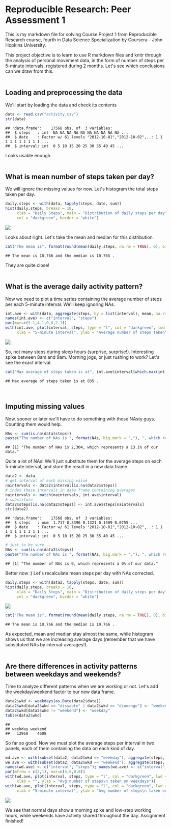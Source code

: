 # Reproducible Research: Peer Assessment 1
This is my markdown file for solving Course Project 1 from Reproducible Research course, fourth in Data Science Specialization by Coursera - John Hopkins University.

This project objective is to learn to use R markdown files and knitr through the analysis of personal movement data, in the form of number of steps per 5-minute intervals, registered during 2 months. Let's see which conclusions can we draw from this.
<br><br>

## Loading and preprocessing the data

We'll start by loading the data and check its contents


```r
data <- read.csv("activity.csv")
str(data)
```

```
## 'data.frame':	17568 obs. of  3 variables:
##  $ steps   : int  NA NA NA NA NA NA NA NA NA NA ...
##  $ date    : Factor w/ 61 levels "2012-10-01","2012-10-02",..: 1 1 1 1 1 1 1 1 1 1 ...
##  $ interval: int  0 5 10 15 20 25 30 35 40 45 ...
```

Looks usable enough.
<br><br>

## What is mean number of steps taken per day?

We will ignore the missing values for now. Let's histogram the total steps taken per day.


```r
daily.steps <- with(data, tapply(steps, date, sum))
hist(daily.steps, breaks = 10,
     xlab = "Daily Steps", main = "Distribution of daily steps per day",
     col = "darkgreen", border = "white")
```

![](PA1_template_files/figure-html/unnamed-chunk-2-1.png)<!-- -->

Looks about right. Let's take the mean and median for this distribution.


```r
cat("The mean is", format(round(mean(daily.steps, na.rm = TRUE), 0), big.mark = ","), "and the median is", format(round(median(daily.steps, na.rm = TRUE), 0), big.mark = ","), ".")
```

```
## The mean is 10,766 and the median is 10,765 .
```

They are quite close!
<br><br>

## What is the average daily activity pattern?

Now we need to plot a time series containing the average number of steps per each 5-minute interval. We'll keep ignoring NAs.


```r
int.ave <- with(data, aggregate(steps, by = list(interval), mean, na.rm = TRUE))
names(int.ave) <- c("interval", "steps")
par(mar=c(5.1,4.1,0.8,2.1))
with(int.ave, plot(interval, steps, type = "l", col = "darkgreen", lwd = 2, bty = "n",
     xlab = "5-minute interval", ylab = "Average number of steps taken"))
```

![](PA1_template_files/figure-html/unnamed-chunk-4-1.png)<!-- -->

So, not many steps during sleep hours (surprise, surprise!). Interesting spike between 8am and 9am. Morning jogs, or just rushing to work? Let's see the exact interval.


```r
cat("Max average of steps taken is at", int.ave$interval[which.max(int.ave$steps)], ".")
```

```
## Max average of steps taken is at 835 .
```
<br>

## Imputing missing values

Now, sooner or later we'll have to do something with those NAsty guys. Counting them would help.


```r
NAs <- sum(is.na(data$steps))
paste("The number of NAs is ", format(NAs, big.mark = ","), ", which represents a ", round(NAs/dim(data)[1]*100,1), "% of our data.", sep = "")
```

```
## [1] "The number of NAs is 2,304, which represents a 13.1% of our data."
```

Quite a lot of NAs! We'll just substitute them for the average steps on each 5-minute interval, and store the result in a new data frame.


```r
data2 <- data
# get interval of each missing value
naintervals <- data2$interval[is.na(data2$steps)]
# index these intervals in data frame containing averages
naintervals <- match(naintervals, int.ave$interval)
# substitute
data2$steps[is.na(data2$steps)] <- int.ave$steps[naintervals]
str(data2)
```

```
## 'data.frame':	17568 obs. of  3 variables:
##  $ steps   : num  1.717 0.3396 0.1321 0.1509 0.0755 ...
##  $ date    : Factor w/ 61 levels "2012-10-01","2012-10-02",..: 1 1 1 1 1 1 1 1 1 1 ...
##  $ interval: int  0 5 10 15 20 25 30 35 40 45 ...
```

```r
# just to be sure...
NAs <- sum(is.na(data2$steps))
paste("The number of NAs is ", format(NAs, big.mark = ","), ", which represents a ", round(NAs/dim(data)[1]*100,1), "% of our data.", sep = "")
```

```
## [1] "The number of NAs is 0, which represents a 0% of our data."
```

Better now :) Let's recalculate mean steps per day with NAs corrected.


```r
daily.steps <- with(data2, tapply(steps, date, sum))
hist(daily.steps, breaks = 10,
     xlab = "Daily Steps", main = "Distribution of daily steps per day",
     col = "darkgreen", border = "white")
```

![](PA1_template_files/figure-html/unnamed-chunk-8-1.png)<!-- -->

```r
cat("The mean is", format(round(mean(daily.steps, na.rm = TRUE), 0), big.mark = ","), "and the median is", format(round(median(daily.steps, na.rm = TRUE), 0), big.mark = ","), ".")
```

```
## The mean is 10,766 and the median is 10,766 .
```

As expected, mean and median stay almost the same, while histogram shows us that we are increasing average days (remember that we have substituted NAs by interval-averages!).
<br><br>

## Are there differences in activity patterns between weekdays and weekends?

Time to analyze different patterns when we are working or not. Let's add the weekday/weekend factor to our new data frame.


```r
data2$wkd <- weekdays(as.Date(data2$date))
data2$wkd[data2$wkd == "dissabte" | data2$wkd == "diumenge"] <- "weekend"
data2$wkd[data2$wkd != "weekend"] <- "weekday"
table(data2$wkd)
```

```
## 
## weekday weekend 
##   12960    4608
```

So far so good. Now we must plot the average steps per interval in two panels, each of them containing the data on each kind of day.


```r
wd.ave <- with(subset(data2, data2$wkd == "weekday"), aggregate(steps, by = list(interval), mean))
we.ave <- with(subset(data2, data2$wkd == "weekend"), aggregate(steps, by = list(interval), mean))
names(wd.ave) <- c("interval", "steps"); names(we.ave) <- c("interval", "steps")
par(mfrow = c(2,1), mar=c(4,6,0,0))
with(wd.ave, plot(interval, steps, type = "l", col = "darkgreen", lwd = 2, bty = "n",
     xlab = "", ylab = "Avg number of steps\n taken on weekdays"))
with(we.ave, plot(interval, steps, type = "l", col = "darkgreen", lwd = 2, bty = "n",
     xlab = "5-minute interval", ylab = "Avg number of steps\n taken on weekends"))
```

![](PA1_template_files/figure-html/unnamed-chunk-10-1.png)<!-- -->

We see that normal days show a morning spike and low-step working hours, while weekends have activity shared throughout the day. Assignment finished!
